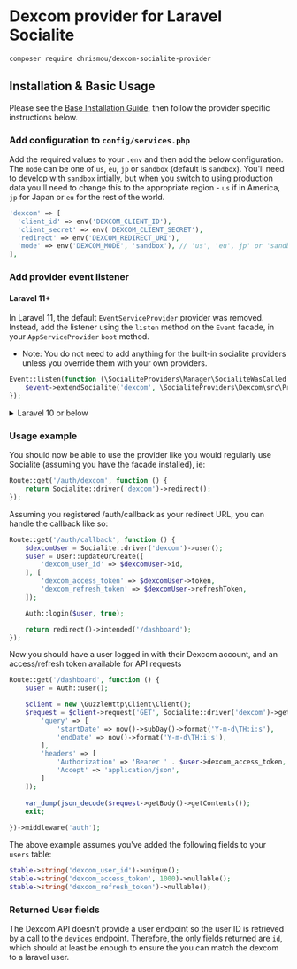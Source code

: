 # Dexcom provider for Laravel Socialite 

```bash
composer require chrismou/dexcom-socialite-provider
```

## Installation & Basic Usage

Please see the [Base Installation Guide](https://socialiteproviders.com/usage/), then follow the provider specific instructions below.

### Add configuration to `config/services.php`

Add the required values to your `.env` and then add the below configuration.  The `mode` can be one of `us`, `eu`, `jp` or `sandbox` (default is `sandbox`). You'll need to develop with
`sandbox` intially, but when you switch to using production data you'll need to change this to the appropriate region - `us` if in America, `jp` for Japan or `eu` for the rest of the world.

```php
'dexcom' => [    
  'client_id' => env('DEXCOM_CLIENT_ID'),  
  'client_secret' => env('DEXCOM_CLIENT_SECRET'),  
  'redirect' => env('DEXCOM_REDIRECT_URI'),
  'mode' => env('DEXCOM_MODE', 'sandbox'), // 'us', 'eu', jp' or 'sandbox'
],
```

### Add provider event listener

#### Laravel 11+

In Laravel 11, the default `EventServiceProvider` provider was removed. Instead, add the listener using the `listen` method on the `Event` facade, in your `AppServiceProvider` `boot` method.

* Note: You do not need to add anything for the built-in socialite providers unless you override them with your own providers.

```php
Event::listen(function (\SocialiteProviders\Manager\SocialiteWasCalled $event) {
    $event->extendSocialite('dexcom', \SocialiteProviders\Dexcom\src\Provider::class);
});
```
<details>
<summary>
Laravel 10 or below
</summary>
Configure the package's listener to listen for `SocialiteWasCalled` events.

Add the event to your `listen[]` array in `app/Providers/EventServiceProvider`. See the [Base Installation Guide](https://socialiteproviders.com/usage/) for detailed instructions.

```php
protected $listen = [
    \SocialiteProviders\Manager\SocialiteWasCalled::class => [
        // ... other providers
        \SocialiteProviders\Dexcom\DexcomExtendSocialite::class.'@handle',
    ],
];
```
</details>

### Usage example

You should now be able to use the provider like you would regularly use Socialite (assuming you have the facade installed), ie:

```php
Route::get('/auth/dexcom', function () {
    return Socialite::driver('dexcom')->redirect();
});
```

Assuming you registered /auth/callback as your redirect URL, you can handle the callback like so:
```php
Route::get('/auth/callback', function () {
    $dexcomUser = Socialite::driver('dexcom')->user();
    $user = User::updateOrCreate([
        'dexcom_user_id' => $dexcomUser->id,
    ], [
        'dexcom_access_token' => $dexcomUser->token,
        'dexcom_refresh_token' => $dexcomUser->refreshToken,
    ]);

    Auth::login($user, true);

    return redirect()->intended('/dashboard');
});
```
Now you should have a user logged in with their Dexcom account, and an access/refresh token available for API requests

```php
Route::get('/dashboard', function () {
    $user = Auth::user();

    $client = new \GuzzleHttp\Client\Client();
    $request = $client->request('GET', Socialite::driver('dexcom')->getApiUrl() . '/v3/users/self/egvs', [
        'query' => [
            'startDate' => now()->subDay()->format('Y-m-d\TH:i:s'),
            'endDate' => now()->format('Y-m-d\TH:i:s'),
        ],
        'headers' => [
            'Authorization' => 'Bearer ' . $user->dexcom_access_token,
            'Accept' => 'application/json',
        ]
    ]);
    
    var_dump(json_decode($request->getBody()->getContents());
    exit;
    
})->middleware('auth');
```

The above example assumes you've added the following fields to your `users` table:

```php
$table->string('dexcom_user_id')->unique();
$table->string('dexcom_access_token', 1000)->nullable();
$table->string('dexcom_refresh_token')->nullable();
```

### Returned User fields

The Dexcom API doesn't provide a user endpoint so the user ID is retrieved by a call to the `devices` endpoint. Therefore, the only fields returned are `id`, which should at
least be enough to ensure the you can match the dexcom to a laravel user.